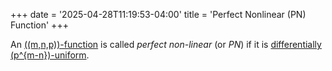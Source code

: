 +++
date = '2025-04-28T11:19:53-04:00'
title = 'Perfect Nonlinear (PN) Function'
+++

An [\((m,n,p)\)-function](/zettelkasten/definitions/cryptography/nmp-function) is
called _perfect non-linear_ (or _PN_) if it is [differentially
\(p^{m-n}\)-uniform](/zettelkasten/definitions/cryptography/differentially_uniform).

